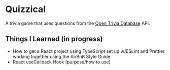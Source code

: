 # Quizzical

A trivia game that uses questions from the [Open Trivia Database](https://opentdb.com/) API.

## Things I Learned (in progress)

- How to get a React project using TypeScript set up w/ESLint and Prettier working together using the AirBnB Style Guide
- React useCallback Hook (purpose/how to use)
